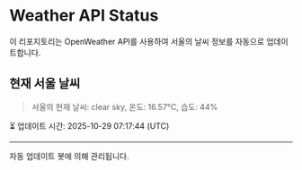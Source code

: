 
# Weather API Status

이 리포지토리는 OpenWeather API를 사용하여 서울의 날씨 정보를 자동으로 업데이트합니다.

## 현재 서울 날씨
> 서울의 현재 날씨: clear sky, 온도: 16.57°C, 습도: 44%

⏳ 업데이트 시간: 2025-10-29 07:17:44 (UTC)

---
자동 업데이트 봇에 의해 관리됩니다.
